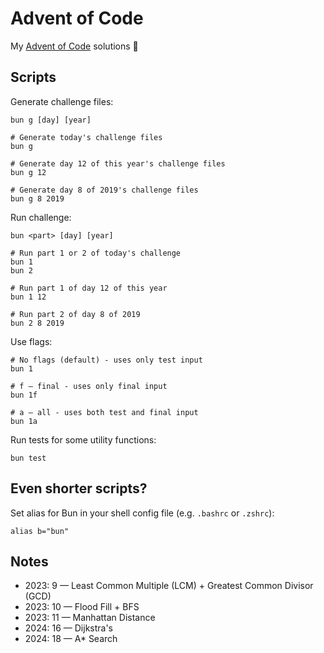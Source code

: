 # Advent of Code

My [Advent of Code](https://adventofcode.com) solutions 🎄

## Scripts

Generate challenge files:

```shell
bun g [day] [year]

# Generate today's challenge files
bun g

# Generate day 12 of this year's challenge files
bun g 12

# Generate day 8 of 2019's challenge files
bun g 8 2019
```

Run challenge:

```shell
bun <part> [day] [year]

# Run part 1 or 2 of today's challenge
bun 1
bun 2

# Run part 1 of day 12 of this year
bun 1 12

# Run part 2 of day 8 of 2019
bun 2 8 2019
```

Use flags:

```shell
# No flags (default) - uses only test input
bun 1

# f — final - uses only final input
bun 1f

# a — all - uses both test and final input
bun 1a
```

Run tests for some utility functions:

```shell
bun test
```

## Even shorter scripts?

Set alias for Bun in your shell config file (e.g. `.bashrc` or `.zshrc`):

```shell
alias b="bun"
```

## Notes

- 2023: 9 — Least Common Multiple (LCM) + Greatest Common Divisor (GCD)
- 2023: 10 — Flood Fill + BFS
- 2023: 11 — Manhattan Distance
- 2024: 16 — Dijkstra's
- 2024: 18 — A\* Search
